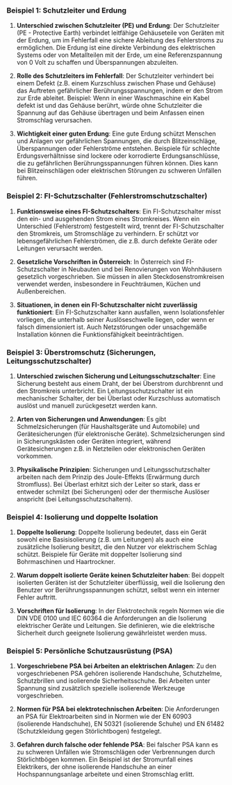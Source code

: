 ### Beispiel 1: Schutzleiter und Erdung

1. **Unterschied zwischen Schutzleiter (PE) und Erdung**: Der Schutzleiter (PE - Protective Earth) verbindet leitfähige Gehäuseteile von Geräten mit der Erdung, um im Fehlerfall eine sichere Ableitung des Fehlerstroms zu ermöglichen. Die Erdung ist eine direkte Verbindung des elektrischen Systems oder von Metallteilen mit der Erde, um eine Referenzspannung von 0 Volt zu schaffen und Überspannungen abzuleiten.
    
2. **Rolle des Schutzleiters im Fehlerfall**: Der Schutzleiter verhindert bei einem Defekt (z.B. einem Kurzschluss zwischen Phase und Gehäuse) das Auftreten gefährlicher Berührungsspannungen, indem er den Strom zur Erde ableitet. Beispiel: Wenn in einer Waschmaschine ein Kabel defekt ist und das Gehäuse berührt, würde ohne Schutzleiter die Spannung auf das Gehäuse übertragen und beim Anfassen einen Stromschlag verursachen.
    
3. **Wichtigkeit einer guten Erdung**: Eine gute Erdung schützt Menschen und Anlagen vor gefährlichen Spannungen, die durch Blitzeinschläge, Überspannungen oder Fehlerströme entstehen. Beispiele für schlechte Erdungsverhältnisse sind lockere oder korrodierte Erdungsanschlüsse, die zu gefährlichen Berührungsspannungen führen können. Dies kann bei Blitzeinschlägen oder elektrischen Störungen zu schweren Unfällen führen.
    

### Beispiel 2: FI-Schutzschalter (Fehlerstromschutzschalter)

1. **Funktionsweise eines FI-Schutzschalters**: Ein FI-Schutzschalter misst den ein- und ausgehenden Strom eines Stromkreises. Wenn ein Unterschied (Fehlerstrom) festgestellt wird, trennt der FI-Schutzschalter den Stromkreis, um Stromschläge zu verhindern. Er schützt vor lebensgefährlichen Fehlerströmen, die z.B. durch defekte Geräte oder Leitungen verursacht werden.
    
2. **Gesetzliche Vorschriften in Österreich**: In Österreich sind FI-Schutzschalter in Neubauten und bei Renovierungen von Wohnhäusern gesetzlich vorgeschrieben. Sie müssen in allen Steckdosenstromkreisen verwendet werden, insbesondere in Feuchträumen, Küchen und Außenbereichen.
    
3. **Situationen, in denen ein FI-Schutzschalter nicht zuverlässig funktioniert**: Ein FI-Schutzschalter kann ausfallen, wenn Isolationsfehler vorliegen, die unterhalb seiner Auslöseschwelle liegen, oder wenn er falsch dimensioniert ist. Auch Netzstörungen oder unsachgemäße Installation können die Funktionsfähigkeit beeinträchtigen.
    

### Beispiel 3: Überstromschutz (Sicherungen, Leitungsschutzschalter)

1. **Unterschied zwischen Sicherung und Leitungsschutzschalter**: Eine Sicherung besteht aus einem Draht, der bei Überstrom durchbrennt und den Stromkreis unterbricht. Ein Leitungsschutzschalter ist ein mechanischer Schalter, der bei Überlast oder Kurzschluss automatisch auslöst und manuell zurückgesetzt werden kann.
    
2. **Arten von Sicherungen und Anwendungen**: Es gibt Schmelzsicherungen (für Haushaltsgeräte und Automobile) und Gerätesicherungen (für elektronische Geräte). Schmelzsicherungen sind in Sicherungskästen oder Geräten integriert, während Gerätesicherungen z.B. in Netzteilen oder elektronischen Geräten vorkommen.
    
3. **Physikalische Prinzipien**: Sicherungen und Leitungsschutzschalter arbeiten nach dem Prinzip des Joule-Effekts (Erwärmung durch Stromfluss). Bei Überlast erhitzt sich der Leiter so stark, dass er entweder schmilzt (bei Sicherungen) oder der thermische Auslöser anspricht (bei Leitungsschutzschaltern).
    

### Beispiel 4: Isolierung und doppelte Isolation

1. **Doppelte Isolierung**: Doppelte Isolierung bedeutet, dass ein Gerät sowohl eine Basisisolierung (z.B. um Leitungen) als auch eine zusätzliche Isolierung besitzt, die den Nutzer vor elektrischem Schlag schützt. Beispiele für Geräte mit doppelter Isolierung sind Bohrmaschinen und Haartrockner.
    
2. **Warum doppelt isolierte Geräte keinen Schutzleiter haben**: Bei doppelt isolierten Geräten ist der Schutzleiter überflüssig, weil die Isolierung den Benutzer vor Berührungsspannungen schützt, selbst wenn ein interner Fehler auftritt.
    
3. **Vorschriften für Isolierung**: In der Elektrotechnik regeln Normen wie die DIN VDE 0100 und IEC 60364 die Anforderungen an die Isolierung elektrischer Geräte und Leitungen. Sie definieren, wie die elektrische Sicherheit durch geeignete Isolierung gewährleistet werden muss.
    

### Beispiel 5: Persönliche Schutzausrüstung (PSA)

1. **Vorgeschriebene PSA bei Arbeiten an elektrischen Anlagen**: Zu den vorgeschriebenen PSA gehören isolierende Handschuhe, Schutzhelme, Schutzbrillen und isolierende Sicherheitsschuhe. Bei Arbeiten unter Spannung sind zusätzlich spezielle isolierende Werkzeuge vorgeschrieben.
    
2. **Normen für PSA bei elektrotechnischen Arbeiten**: Die Anforderungen an PSA für Elektroarbeiten sind in Normen wie der EN 60903 (isolierende Handschuhe), EN 50321 (isolierende Schuhe) und EN 61482 (Schutzkleidung gegen Störlichtbogen) festgelegt.
    
3. **Gefahren durch falsche oder fehlende PSA**: Bei falscher PSA kann es zu schweren Unfällen wie Stromschlägen oder Verbrennungen durch Störlichtbögen kommen. Ein Beispiel ist der Stromunfall eines Elektrikers, der ohne isolierende Handschuhe an einer Hochspannungsanlage arbeitete und einen Stromschlag erlitt.